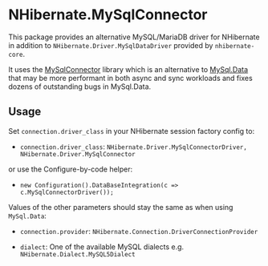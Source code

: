 # NHibernate.MySqlConnector

This package provides an alternative MySQL/MariaDB driver for NHibernate
in addition to `NHibernate.Driver.MySqlDataDriver` provided by `nhibernate-core`.

It uses the [MySqlConnector](https://github.com/mysql-net/MySqlConnector) library
which is an alternative to [MySql.Data](https://www.nuget.org/packages/MySql.Data/) 
that may be more performant in both async and sync workloads and fixes dozens of outstanding
bugs in MySql.Data.

## Usage

Set `connection.driver_class` in your NHibernate session factory config to:

 - `connection.driver_class`: `NHibernate.Driver.MySqlConnectorDriver, NHibernate.Driver.MySqlConnector` 
 
or use the Configure-by-code helper:
 
 - `new Configuration().DataBaseIntegration(c => c.MySqlConnectorDriver());`
 
Values of the other parameters should stay the same as when using `MySql.Data`:

 - `connection.provider`: `NHibernate.Connection.DriverConnectionProvider`

 - `dialect`:  One of the available MySQL dialects e.g. `NHibernate.Dialect.MySQL5Dialect`